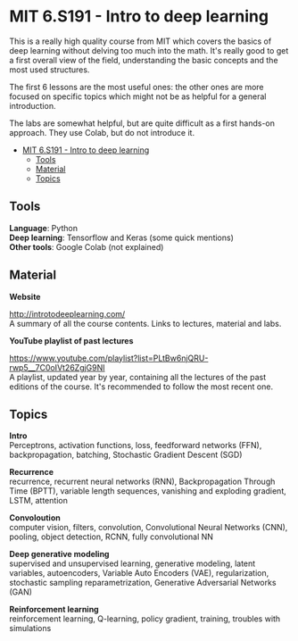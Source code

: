# MIT 6.S191 - Intro to deep learning

This is a really high quality course from MIT which covers the basics of deep learning without delving too much into the math. It's really good to get a first overall view of the field, understanding the basic concepts and the most used structures.

The first 6 lessons are the most useful ones: the other ones are more focused on specific topics which might not be as helpful for a general introduction.

The labs are somewhat helpful, but are quite difficult as a first hands-on approach. They use Colab, but do not introduce it.

- [MIT 6.S191 - Intro to deep learning](#mit-6s191---intro-to-deep-learning)
  - [Tools](#tools)
  - [Material](#material)
  - [Topics](#topics)

## Tools

**Language**: Python  
**Deep learning**: Tensorflow and Keras (some quick mentions)  
**Other tools**: Google Colab (not explained)

## Material

**Website**

http://introtodeeplearning.com/  
A summary of all the course contents. Links to lectures, material and labs.

**YouTube playlist of past lectures**

https://www.youtube.com/playlist?list=PLtBw6njQRU-rwp5__7C0oIVt26ZgjG9NI  
A playlist, updated year by year, containing all the lectures of the past editions of the course. It's recommended to follow the most recent one.

## Topics

**Intro**  
Perceptrons, activation functions, loss, feedforward networks (FFN), backpropagation, batching, Stochastic Gradient Descent (SGD)

**Recurrence**  
recurrence, recurrent neural networks (RNN), Backpropagation Through Time (BPTT), variable length sequences, vanishing and exploding gradient, LSTM, attention

**Convoloution**  
computer vision, filters, convolution, Convolutional Neural Networks (CNN), pooling, object detection, RCNN, fully convolutional NN

**Deep generative modeling**  
supervised and unsupervised learning, generative modeling, latent variables, autoencoders, Variable Auto Encoders (VAE), regularization, stochastic sampling reparametrization, Generative Adversarial Networks (GAN)

**Reinforcement learning**  
reinforcement learning, Q-learning, policy gradient, training, troubles with simulations